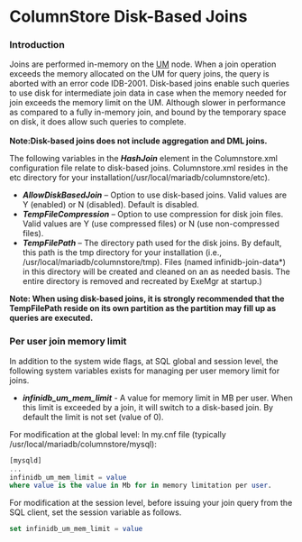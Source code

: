 # ColumnStore Disk-Based Joins

### Introduction

Joins are performed in-memory on the [UM](/columns-storage-engines-and-plugins/storage-engines/mariadb-columnstore/columnstore-architecture/columnstore-user-module) node. When a join operation exceeds the memory allocated on the UM for query joins, the query is aborted with an error code IDB-2001.
Disk-based joins enable such queries to use disk for intermediate join data in case when the memory needed for join exceeds the memory limit on the UM. Although slower in performance as compared to a fully in-memory join, and bound by the temporary space on disk, it does allow such queries to complete.  
<br><strong>Note:Disk-based joins does not include aggregation and DML joins.</strong>

The following variables in the <em><strong>HashJoin</strong></em> element in the Columnstore.xml configuration file relate to disk-based joins. Columnstore.xml resides in the etc directory for your installation(/usr/local/mariadb/columnstore/etc).

- <em><strong>AllowDiskBasedJoin</strong></em> – Option to use disk-based joins. Valid values are Y (enabled) or N (disabled). Default is disabled.
- <em><strong>TempFileCompression</strong></em> – Option to use compression for disk join files. Valid values are Y (use compressed files) or N (use non-compressed files).
- <em><strong>TempFilePath</strong></em> – The directory path used for the disk joins. By default, this path is the tmp directory for your installation (i.e., /usr/local/mariadb/columnstore/tmp). Files (named infinidb-join-data*) in this directory will be created and cleaned on an as needed basis. The entire directory is removed and recreated by ExeMgr at startup.)

<strong>Note: When using disk-based joins, it is strongly recommended that the TempFilePath reside on its own partition as the partition may fill up as queries are executed.</strong>

### Per user join memory limit

In addition to the system wide flags, at SQL global and session level, the following system variables exists for managing per user memory limit for joins.

- <em><strong>infinidb_um_mem_limit</strong></em> - A value for memory limit in MB per user. When this limit is exceeded by a join, it will switch to a disk-based join. By default the limit is not set (value of 0).

For modification at the global level:
In my.cnf file (typically /usr/local/mariadb/columnstore/mysql):

```sql
[mysqld]
...
infinidb_um_mem_limit = value
where value is the value in Mb for in memory limitation per user.
```

For modification at the session level, before issuing your join query from the SQL client, set the session variable as follows.

```sql
set infinidb_um_mem_limit = value
```